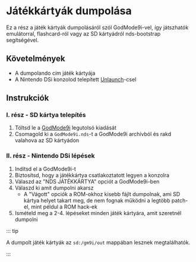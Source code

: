 # Játékkártyák dumpolása

Ez a rész a játék kártyák dumpolásáról szól GodMode9i-vel, így játszhatók emulátorral, flashcard-ról vagy az SD kártyádról nds-bootstrap segítségével.

## Követelmények

- A dumpolando cím játék kártyája
- A Nintendo DSi konzolod telepített [Unlaunch](installing-unlaunch.html)-csel

## Instrukciók

### I. rész - SD kártya telepítés

1. Töltsd le a [GodMode9i](https://github.com/DS-Homebrew/GodMode9i/releases) legutolsó kiadását
2. Csomagold ki a `GodMode9i.nds`-t a GodMode9i archívból és rakd valahova az SD kártyádon

### II. rész - Nintendo DSi lépések

1. Indítsd el a GodMode9i-t
2. Biztosítsd, hogy a játékkártya csatlakoztatott legyen a konzolra
3. Válaszd az "NDS JÁTÉKKÁRTYA" opciót a GodMode9i-ben
4. Válaszd ki amit dumpolni akarsz
   - A "Vágott" opciók a ROM-okhoz kisebb fájlt dumpolnak, ami SD kártya helyet takart meg, de nem fognak működni a legtöbb patch-el, mint példul a ROM hack-ek
5. Ismételd meg a 2-4. lépéseket minden játék kártyára, amit szeretnél dumpolni

::: tip

A dumpolt játék kártyák az `sd:/gm9i/out` mappában lesznek megtalálhatók.

:::
